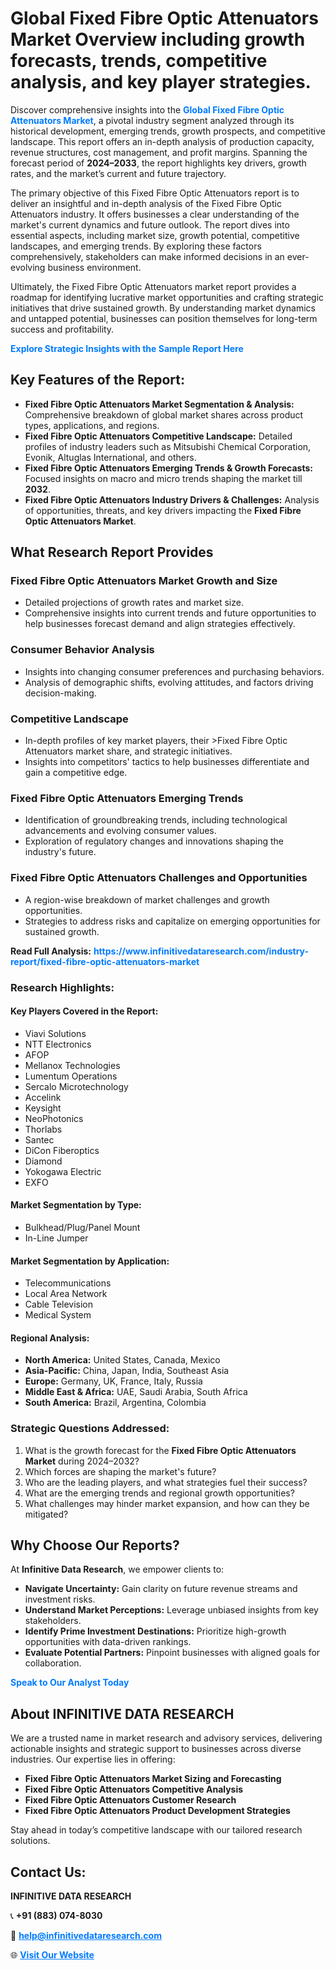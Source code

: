 <h1>Global Fixed Fibre Optic Attenuators Market Overview including growth forecasts, trends, competitive analysis, and key player strategies.</h1>
<p>
Discover comprehensive insights into the 
<a href="https://www.infinitivedataresearch.com/industry-report/fixed-fibre-optic-attenuators-market" rel="dofollow" style="color: #007BFF; text-decoration: none;"><strong>Global Fixed Fibre Optic Attenuators Market</strong></a>, a pivotal industry segment analyzed through its historical development, emerging trends, growth prospects, and competitive landscape. This report offers an in-depth analysis of production capacity, revenue structures, cost management, and profit margins. Spanning the forecast period of <strong>2024–2033</strong>, the report highlights key drivers, growth rates, and the market’s current and future trajectory.
</p>
<p>
The primary objective of this Fixed Fibre Optic Attenuators report is to deliver an insightful and in-depth analysis of the Fixed Fibre Optic Attenuators industry. It offers businesses a clear understanding of the market's current dynamics and future outlook. The report dives into essential aspects, including market size, growth potential, competitive landscapes, and emerging trends. By exploring these factors comprehensively, stakeholders can make informed decisions in an ever-evolving business environment.
</p>
<p>
Ultimately, the Fixed Fibre Optic Attenuators market report provides a roadmap for identifying lucrative market opportunities and crafting strategic initiatives that drive sustained growth. By understanding market dynamics and untapped potential, businesses can position themselves for long-term success and profitability.
</p>
<p>
<a href="https://www.infinitivedataresearch.com/request-sample/reportId=106725" style="color: #007BFF; text-decoration: none;"><strong>Explore Strategic Insights with the Sample Report Here</strong></a>
</p>

<h2>Key Features of the Report:</h2>
<ul>
<li><strong>Fixed Fibre Optic Attenuators Market Segmentation & Analysis:</strong> Comprehensive breakdown of global market shares across product types, applications, and regions.</li>
<li><strong>Fixed Fibre Optic Attenuators Competitive Landscape:</strong> Detailed profiles of industry leaders such as Mitsubishi Chemical Corporation, Evonik, Altuglas International, and others.</li>
<li><strong>Fixed Fibre Optic Attenuators Emerging Trends & Growth Forecasts:</strong> Focused insights on macro and micro trends shaping the market till <strong>2032</strong>.</li>
<li><strong>Fixed Fibre Optic Attenuators Industry Drivers & Challenges:</strong> Analysis of opportunities, threats, and key drivers impacting the <strong>Fixed Fibre Optic Attenuators Market</strong>.</li>
</ul>

<h2>What Research Report Provides</h2>
<h3>Fixed Fibre Optic Attenuators Market Growth and Size</h3>
<ul>
<li>Detailed projections of growth rates and market size.</li>
<li>Comprehensive insights into current trends and future opportunities to help businesses forecast demand and align strategies effectively.</li>
</ul>

<h3>Consumer Behavior Analysis</h3>
<ul>
<li>Insights into changing consumer preferences and purchasing behaviors.</li>
<li>Analysis of demographic shifts, evolving attitudes, and factors driving decision-making.</li>
</ul>

<h3>Competitive Landscape</h3>
<ul>
<li>In-depth profiles of key market players, their >Fixed Fibre Optic Attenuators market share, and strategic initiatives.</li>
<li>Insights into competitors' tactics to help businesses differentiate and gain a competitive edge.</li>
</ul>

<h3>Fixed Fibre Optic Attenuators Emerging Trends</h3>
<ul>
<li>Identification of groundbreaking trends, including technological advancements and evolving consumer values.</li>
<li>Exploration of regulatory changes and innovations shaping the industry's future.</li>
</ul>

<h3>Fixed Fibre Optic Attenuators Challenges and Opportunities</h3>
<ul>
<li>A region-wise breakdown of market challenges and growth opportunities.</li>
<li>Strategies to address risks and capitalize on emerging opportunities for sustained growth.</li>
</ul>
<p><strong>Read Full Analysis:</strong> <a href="https://www.infinitivedataresearch.com/industry-report/fixed-fibre-optic-attenuators-market" rel="dofollow" style="color: #007BFF; text-decoration: none;"><strong>https://www.infinitivedataresearch.com/industry-report/fixed-fibre-optic-attenuators-market</strong></a></p>
<h3>Research Highlights:</h3>
<h4>Key Players Covered in the Report:</h4>
<ul><li>Viavi Solutions</li><li>NTT Electronics</li><li>AFOP</li><li>Mellanox Technologies</li><li>Lumentum Operations</li><li>Sercalo Microtechnology</li><li>Accelink</li><li>Keysight</li><li>NeoPhotonics</li><li>Thorlabs</li><li>Santec</li><li>DiCon Fiberoptics</li><li>Diamond</li><li>Yokogawa Electric</li><li>EXFO</li></ul>
<h4>Market Segmentation by Type:</h4>
<ul><li>Bulkhead/Plug/Panel Mount</li><li>In-Line Jumper</li></ul>
<h4>Market Segmentation by Application:</h4>
<ul><li>Telecommunications</li><li>Local Area Network</li><li>Cable Television</li><li>Medical System</li></ul>

<h4>Regional Analysis:</h4>
<ul>
<li><strong>North America:</strong> United States, Canada, Mexico</li>
<li><strong>Asia-Pacific:</strong> China, Japan, India, Southeast Asia</li>
<li><strong>Europe:</strong> Germany, UK, France, Italy, Russia</li>
<li><strong>Middle East & Africa:</strong> UAE, Saudi Arabia, South Africa</li>
<li><strong>South America:</strong> Brazil, Argentina, Colombia</li>
</ul>

<h3>Strategic Questions Addressed:</h3>
<ol>
<li>What is the growth forecast for the <strong>Fixed Fibre Optic Attenuators Market</strong> during 2024–2032?</li>
<li>Which forces are shaping the market's future?</li>
<li>Who are the leading players, and what strategies fuel their success?</li>
<li>What are the emerging trends and regional growth opportunities?</li>
<li>What challenges may hinder market expansion, and how can they be mitigated?</li>
</ol>

<h2>Why Choose Our Reports?</h2>
<p>At <strong>Infinitive Data Research</strong>, we empower clients to:</p>
<ul>
<li><strong>Navigate Uncertainty:</strong> Gain clarity on future revenue streams and investment risks.</li>
<li><strong>Understand Market Perceptions:</strong> Leverage unbiased insights from key stakeholders.</li>
<li><strong>Identify Prime Investment Destinations:</strong> Prioritize high-growth opportunities with data-driven rankings.</li>
<li><strong>Evaluate Potential Partners:</strong> Pinpoint businesses with aligned goals for collaboration.</li>
</ul>
<p><a href="https://www.infinitivedataresearch.com/industry-report/fixed-fibre-optic-attenuators-market" rel="dofollow" style="color: #007BFF; text-decoration: none;"><strong>Speak to Our Analyst Today</strong></a></p>

<h2>About INFINITIVE DATA RESEARCH</h2>
<p>We are a trusted name in market research and advisory services, delivering actionable insights and strategic support to businesses across diverse industries. Our expertise lies in offering:</p>
<ul>
<li><strong>Fixed Fibre Optic Attenuators Market Sizing and Forecasting</strong></li>
<li><strong>Fixed Fibre Optic Attenuators Competitive Analysis</strong></li>
<li><strong>Fixed Fibre Optic Attenuators Customer Research</strong></li>
<li><strong>Fixed Fibre Optic Attenuators Product Development Strategies</strong></li>
</ul>
<p>Stay ahead in today’s competitive landscape with our tailored research solutions.</p>

<h2>Contact Us:</h2>
<p><strong>INFINITIVE DATA RESEARCH</strong></p>
<p>📞 <strong>+91 (883) 074-8030</strong></p>
<p>📧 <strong><a href="mailto:help@infinitivedataresearch.com" style="color: #007BFF;">help@infinitivedataresearch.com</a></strong></p>
<p>🌐 <strong><a href="https://www.infinitivedataresearch.com" rel="dofollow" style="color: #007BFF;">Visit Our Website</a></strong></p>